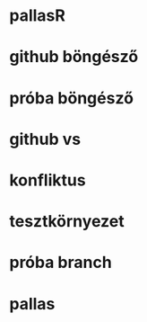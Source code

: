 # pallasR
# github böngésző
# próba böngésző
# github vs
# konfliktus
# tesztkörnyezet
# próba branch
# pallas
